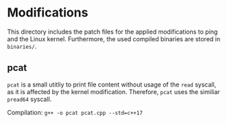 # Modifications

This directory includes the patch files for the applied modifications to ping and the Linux kernel.
Furthermore, the used compiled binaries are stored in `binaries/`.

## pcat
`pcat` is a small utitliy to print file content without usage of the `read` syscall, as it is affected by the kernel modification.
Therefore, `pcat` uses the similiar `pread64` syscall.

Compilation: `g++ -o pcat pcat.cpp --std=c++17`
